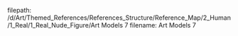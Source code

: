 filepath: /d/Art/Themed_References/References_Structure/Reference_Map/2_Human/1_Real/1_Real_Nude_Figure/Art Models 7
filename: Art Models 7
